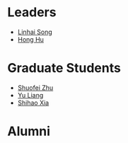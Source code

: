 # Leaders

* [Linhai Song](https://songlh.github.io/)
* [Hong Hu](https://huhong789.github.io/)

# Graduate Students

* [Shuofei Zhu](https://personal.psu.edu/suz305/)
* [Yu Liang](https://steveleungyl.github.io/)
* [Shihao Xia](https://charlesxsh.github.io/)

[//]: # (Master Students)

[//]: # (Undergraduate Students)

# Alumni
